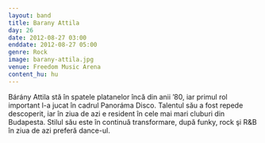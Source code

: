 ```yaml
---
layout: band
title: Barany Attila
day: 26
date: 2012-08-27 03:00
enddate: 2012-08-27 05:00
genre: Rock
image: barany-attila.jpg
venue: Freedom Music Arena
content_hu: hu
---
```


Bárány Attila stă în spatele platanelor încă din anii ’80, iar primul rol important l-a jucat în cadrul Panoráma Disco. Talentul său a fost repede descoperit, iar în ziua de azi e resident în cele mai mari cluburi din Budapesta. Stilul său este în continuă transformare, după funky, rock şi R&B în ziua de azi preferă dance-ul.  